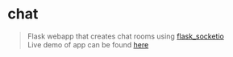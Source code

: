 # chat

> Flask webapp that creates chat rooms using [flask_socketio](https://flask-socketio.readthedocs.io/en/latest/)<br/>
> Live demo of app can be found [here](http://frankbesson.herokuapp.com/chatapp/Welcome)